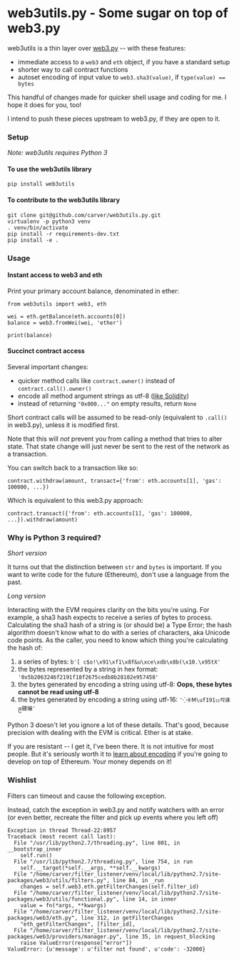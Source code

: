 
# web3utils.py - Some sugar on top of web3.py

web3utils is a thin layer over [web3.py](https://github.com/pipermerriam/web3.py) --
with these features:

* immediate access to a `web3` and `eth` object, if you have a standard setup
* shorter way to call contract functions
* autoset encoding of input value to `web3.sha3(value)`, if `type(value) == bytes`

This handful of changes made for quicker shell usage and coding for me. I hope it does for you, too!

I intend to push these pieces upstream to web3.py, if they are open to it.

### Setup

*Note: web3utils requires Python 3*

#### To use the web3utils library
 
`pip install web3utils`


#### To contribute to the web3utils library

```
git clone git@github.com/carver/web3utils.py.git
virtualenv -p python3 venv
. venv/bin/activate
pip install -r requirements-dev.txt
pip install -e .
```
 
### Usage

#### Instant access to web3 and eth

Print your primary account balance, denominated in ether:

```
from web3utils import web3, eth

wei = eth.getBalance(eth.accounts[0])
balance = web3.fromWei(wei, 'ether')

print(balance)
```

#### Succinct contract access

Several important changes:
 * quicker method calls like `contract.owner()` instead of `contract.call().owner()`
 * encode all method argument strings as utf-8 ([like Solidity](https://github.com/ethereum/wiki/wiki/Ethereum-Contract-ABI#argument-encoding))
 * instead of returning `"0x000..."` on empty results, return `None`

Short contract calls will be assumed to be read-only (equivalent to `.call()` in web3.py),
unless it is modified first.

Note that this will *not* prevent you from calling a method that tries to alter state.
That state change will just never be sent to the rest of the network as a transaction.

You can switch back to a transaction like so:

```
contract.withdraw(amount, transact={'from': eth.accounts[1], 'gas': 100000, ...})
```

Which is equivalent to this web3.py approach:


```
contract.transact({'from': eth.accounts[1], 'gas': 100000, ...}).withdraw(amount)
```

### Why is Python 3 required?

*Short version*

It turns out that the distinction between `str` and `bytes` is important. If
you want to write code for the future (Ethereum), don't use a language from the past.

*Long version*

Interacting with the EVM requires clarity on the bits you're using. For example, a sha3 hash expects
to receive a series of bytes to process. Calculating the sha3 hash of a string is (or should be)
a Type Error; the hash algorithm doesn't know what to do with
a series of characters, aka Unicode code points. As the caller, you need to know which thing you're
calculating the hash of:
1. a series of bytes: `b'[ c$o!\x91\xf1\x8f&u\xce\xdb\x8b(\x10.\x95tX'`
2. the bytes represented by a string in hex format: `'0x5b2063246f2191f18f2675cedb8b28102e957458'`
3. the bytes generated by encoding a string using utf-8: **Oops, these bytes cannot be read using utf-8**
4. the bytes generated by encoding a string using utf-16: `'⁛④Ⅿ\uf191⚏칵诛ဨ键塴'`

Python 3 doesn't let you ignore a lot of these details. That's good, because precision with dealing
with the EVM is critical. Ether is at stake.

If you are resistant -- I get it, I've been there. It is not intuitive for most people. But it's
seriously worth it to [learn about
encoding](https://www.joelonsoftware.com/2003/10/08/the-absolute-minimum-every-software-developer-absolutely-positively-must-know-about-unicode-and-character-sets-no-excuses/) 
if you're going to develop on top of Ethereum. Your money depends on it!

### Wishlist

Filters can timeout and cause the following exception.

Instead, catch the exception in web3.py and notify watchers with an error
  (or even better, recreate the filter and pick up events where you left off)

```
Exception in thread Thread-22:8957
Traceback (most recent call last):
  File "/usr/lib/python2.7/threading.py", line 801, in __bootstrap_inner
    self.run()
  File "/usr/lib/python2.7/threading.py", line 754, in run
    self.__target(*self.__args, **self.__kwargs)
  File "/home/carver/filter_listener/venv/local/lib/python2.7/site-packages/web3/utils/filters.py", line 84, in _run
    changes = self.web3.eth.getFilterChanges(self.filter_id)
  File "/home/carver/filter_listener/venv/local/lib/python2.7/site-packages/web3/utils/functional.py", line 14, in inner
    value = fn(*args, **kwargs)
  File "/home/carver/filter_listener/venv/local/lib/python2.7/site-packages/web3/eth.py", line 312, in getFilterChanges
    "eth_getFilterChanges", [filter_id],
  File "/home/carver/filter_listener/venv/local/lib/python2.7/site-packages/web3/providers/manager.py", line 35, in request_blocking
    raise ValueError(response["error"])
ValueError: {u'message': u'filter not found', u'code': -32000}
```
